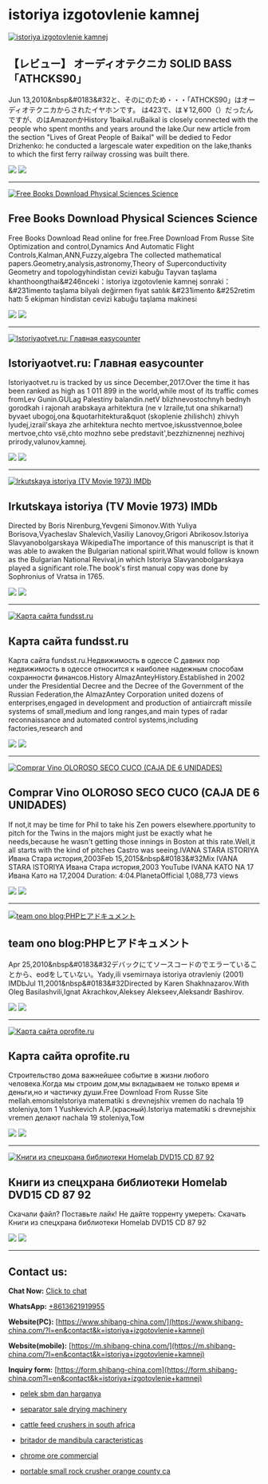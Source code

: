 # istoriya izgotovlenie kamnej

<a href="https://swt.shibang-china.com/?l=en&img&k=istoriya+izgotovlenie+kamnej" target="_blank">![istoriya izgotovlenie kamnej](http://static.shibang-china.com/all-800x300/50.jpg)</a>

## 【レビュー】 オーディオテクニカ SOLID BASS 「ATHCKS90」
Jun 13,2010&nbsp&#0183&#32と、そのにのため・・・「ATHCKS90」はオーディオテクニカからされたイヤホンです。 は423で、は￥12,600（）だったんですが、のはAmazonかHistory 1baikal.ruBaikal is closely connected with the people who spent months and years around the lake.Our new article from the section "Lives of Great People of Baikal" will be dedied to Fedor Drizhenko: he conducted a largescale water expedition on the lake,thanks to which the first ferry railway crossing was built there.


<a href="https://whatsapp.shibangsoft.com/WhatsApp.php" target="_blank" title="WhatsApp">![](http://static.shibang-china.com/icon/whatsapp.png)</a> <a href="https://swt.shibang-china.com/?l=en&icon&k=istoriya+izgotovlenie+kamnej" target="_blank">![](http://static.shibang-china.com/icon/chat-en.png)</a>

---

<a href="https://swt.shibang-china.com/?l=en&img&k=istoriya+izgotovlenie+kamnej" target="_blank">![Free Books Download Physical Sciences Science](http://static.shibang-china.com/all-800x300/798.jpg)</a>

## Free Books Download Physical Sciences Science
Free Books Download Read online for free.Free Download From Russe Site Optimization and control,Dynamics And Automatic Flight Controls,Kalman,ANN,Fuzzy,algebra The collected mathematical papers.Geometry,analysis,astronomy,Theory of Superconductivity Geometry and topologyhindistan cevizi kabuğu Tayvan taşlama khanthoongthai&#246nceki：istoriya izgotovlenie kamnej sonraki：&#231imento taşlama bilyalı değirmen fiyat satılık &#231imento &#252retim hattı 5 ekipman hindistan cevizi kabuğu taşlama makinesi


<a href="https://whatsapp.shibangsoft.com/WhatsApp.php" target="_blank" title="WhatsApp">![](http://static.shibang-china.com/icon/whatsapp.png)</a> <a href="https://swt.shibang-china.com/?l=en&icon&k=istoriya+izgotovlenie+kamnej" target="_blank">![](http://static.shibang-china.com/icon/chat-en.png)</a>

---

<a href="https://swt.shibang-china.com/?l=en&img&k=istoriya+izgotovlenie+kamnej" target="_blank">![Istoriyaotvet.ru: Главная easycounter](http://static.shibang-china.com/all-800x300/1180.jpg)</a>

## Istoriyaotvet.ru: Главная easycounter
Istoriyaotvet.ru is tracked by us since December,2017.Over the time it has been ranked as high as 1 011 899 in the world,while most of its traffic comes fromLev Gunin.GULag Palestiny balandin.netV blizhnevostochnyh bednyh gorodkah i rajonah arabskaya arhitektura (ne v Izraile,tut ona shikarna!) byvaet ubogoj,ona &quotarhitektura&quot (skoplenie zhilishch) zhivyh lyudej,izrail'skaya zhe arhitektura nechto mertvoe,iskusstvennoe,bolee mertvoe,chto vsё,chto mozhno sebe predstavit',bezzhiznennej nezhivoj prirody,valunov,kamnej.


<a href="https://whatsapp.shibangsoft.com/WhatsApp.php" target="_blank" title="WhatsApp">![](http://static.shibang-china.com/icon/whatsapp.png)</a> <a href="https://swt.shibang-china.com/?l=en&icon&k=istoriya+izgotovlenie+kamnej" target="_blank">![](http://static.shibang-china.com/icon/chat-en.png)</a>

---

<a href="https://swt.shibang-china.com/?l=en&img&k=istoriya+izgotovlenie+kamnej" target="_blank">![Irkutskaya istoriya (TV Movie 1973) IMDb](http://static.shibang-china.com/all-800x300/729.jpg)</a>

## Irkutskaya istoriya (TV Movie 1973) IMDb
Directed by Boris Nirenburg,Yevgeni Simonov.With Yuliya Borisova,Vyacheslav Shalevich,Vasiliy Lanovoy,Grigori Abrikosov.Istoriya Slavyanobolgarskaya WikipediaThe importance of this manuscript is that it was able to awaken the Bulgarian national spirit.What would follow is known as the Bulgarian National Revival,in which Istoriya Slavyanobolgarskaya played a significant role.The book's first manual copy was done by Sophronius of Vratsa in 1765.


<a href="https://whatsapp.shibangsoft.com/WhatsApp.php" target="_blank" title="WhatsApp">![](http://static.shibang-china.com/icon/whatsapp.png)</a> <a href="https://swt.shibang-china.com/?l=en&icon&k=istoriya+izgotovlenie+kamnej" target="_blank">![](http://static.shibang-china.com/icon/chat-en.png)</a>

---

<a href="https://swt.shibang-china.com/?l=en&img&k=istoriya+izgotovlenie+kamnej" target="_blank">![Карта сайта fundsst.ru](http://static.shibang-china.com/all-800x300/944.jpg)</a>

## Карта сайта fundsst.ru
Карта сайта fundsst.ru.Недвижимость в одессе С давних пор недвижимость в одессе относится к наиболее надежным способам сохранности финансов.History AlmazAnteyHistory.Established in 2002 under the Presidential Decree and the Decree of the Government of the Russian Federation,the AlmazAntey Corporation united dozens of enterprises,engaged in development and production of antiaircraft missile systems of small,medium and long ranges,and main types of radar reconnaissance and automated control systems,including factories,research and


<a href="https://whatsapp.shibangsoft.com/WhatsApp.php" target="_blank" title="WhatsApp">![](http://static.shibang-china.com/icon/whatsapp.png)</a> <a href="https://swt.shibang-china.com/?l=en&icon&k=istoriya+izgotovlenie+kamnej" target="_blank">![](http://static.shibang-china.com/icon/chat-en.png)</a>

---

<a href="https://swt.shibang-china.com/?l=en&img&k=istoriya+izgotovlenie+kamnej" target="_blank">![Comprar Vino OLOROSO SECO CUCO (CAJA DE 6 UNIDADES)](http://static.shibang-china.com/all-800x300/542.jpg)</a>

## Comprar Vino OLOROSO SECO CUCO (CAJA DE 6 UNIDADES)
If not,it may be time for Phil to take his Zen powers elsewhere.pportunity to pitch for the Twins in the majors might just be exactly what he needs,because he wasn't getting those innings in Boston at this rate.Well,it all starts with the kind of pitches Castro was seeing.IVANA STARA ISTORIYA Ивана Стара история,2003Feb 15,2015&nbsp&#0183&#32Mix IVANA STARA ISTORIYA Ивана Стара история,2003 YouTube IVANA KATO NA 17 Ивана Като на 17,2004 Duration: 4:04.PlanetaOfficial 1,088,773 views


<a href="https://whatsapp.shibangsoft.com/WhatsApp.php" target="_blank" title="WhatsApp">![](http://static.shibang-china.com/icon/whatsapp.png)</a> <a href="https://swt.shibang-china.com/?l=en&icon&k=istoriya+izgotovlenie+kamnej" target="_blank">![](http://static.shibang-china.com/icon/chat-en.png)</a>

---

<a href="https://swt.shibang-china.com/?l=en&img&k=istoriya+izgotovlenie+kamnej" target="_blank">![team ono blog:PHPヒアドキュメント](http://static.shibang-china.com/all-800x300/44.jpg)</a>

## team ono blog:PHPヒアドキュメント
Apr 25,2010&nbsp&#0183&#32デバックにてソースコードのでエラーていることから、eodをしていない。Yady,ili vsemirnaya istoriya otravleniy (2001) IMDbJul 11,2001&nbsp&#0183&#32Directed by Karen Shakhnazarov.With Oleg Basilashvili,Ignat Akrachkov,Aleksey Alekseev,Aleksandr Bashirov.


<a href="https://whatsapp.shibangsoft.com/WhatsApp.php" target="_blank" title="WhatsApp">![](http://static.shibang-china.com/icon/whatsapp.png)</a> <a href="https://swt.shibang-china.com/?l=en&icon&k=istoriya+izgotovlenie+kamnej" target="_blank">![](http://static.shibang-china.com/icon/chat-en.png)</a>

---

<a href="https://swt.shibang-china.com/?l=en&img&k=istoriya+izgotovlenie+kamnej" target="_blank">![Карта сайта oprofite.ru](http://static.shibang-china.com/all-800x300/327.jpg)</a>

## Карта сайта oprofite.ru
Строительство дома важнейшее событие в жизни любого человека.Когда мы строим дом,мы вкладываем не только время и деньги,но и частичку души.Free Download From Russe Site mellah.emonsiteIstoriya matematiki s drevnejshix vremen do nachala 19 stoleniya,tom 1 Yushkevich A.P.(красный).Istoriya matematiki s drevnejshix vremen делают nachala 19 stoleniya,Том


<a href="https://whatsapp.shibangsoft.com/WhatsApp.php" target="_blank" title="WhatsApp">![](http://static.shibang-china.com/icon/whatsapp.png)</a> <a href="https://swt.shibang-china.com/?l=en&icon&k=istoriya+izgotovlenie+kamnej" target="_blank">![](http://static.shibang-china.com/icon/chat-en.png)</a>

---

<a href="https://swt.shibang-china.com/?l=en&img&k=istoriya+izgotovlenie+kamnej" target="_blank">![Книги из спецхрана библиотеки Homelab DVD15 CD 87 92](http://static.shibang-china.com/all-800x300/582.jpg)</a>

## Книги из спецхрана библиотеки Homelab DVD15 CD 87 92
Скачали файл? Поставьте лайк! Не дайте торренту умереть: Скачать Книги из спецхрана библиотеки Homelab DVD15 CD 87 92

<a href="https://whatsapp.shibangsoft.com/WhatsApp.php" target="_blank" title="WhatsApp">![](http://static.shibang-china.com/icon/whatsapp.png)</a> <a href="https://swt.shibang-china.com/?l=en&icon&k=istoriya+izgotovlenie+kamnej" target="_blank">![](http://static.shibang-china.com/icon/chat-en.png)</a>

---
## Contact us:

**Chat Now:** [Click to chat](https://swt.shibang-china.com?l=en&contact&k=istoriya+izgotovlenie+kamnej)

**WhatsApp:**  [+8613621919955](https://whatsapp.shibangsoft.com/WhatsApp.php)

**Website(PC):** [https://www.shibang-china.com/](https://www.shibang-china.com/?l=en&contact&k=istoriya+izgotovlenie+kamnej)

**Website(mobile):** [https://m.shibang-china.com/](https://m.shibang-china.com/?l=en&contact&k=istoriya+izgotovlenie+kamnej)

**Inquiry form:** [https://form.shibang-china.com](https://form.shibang-china.com?l=en&contact&k=istoriya+izgotovlenie+kamnej)

* [pelek sbm dan harganya](../118/pelek%20sbm%20dan%20harganya.md)

* [separator sale drying machinery](../124/separator%20sale%20drying%20machinery.md)

* [cattle feed crushers in south africa](../115/cattle%20feed%20crushers%20in%20south%20africa.md)

* [britador de mandibula caracteristicas](../118/britador%20de%20mandibula%20caracteristicas.md)

* [chrome ore commercial](../111/chrome%20ore%20commercial.md)

* [portable small rock crusher orange county ca](../118/portable%20small%20rock%20crusher%20orange%20county%20ca.md)